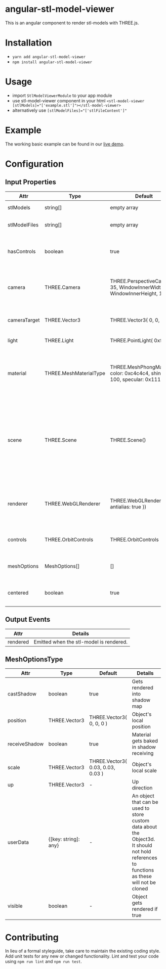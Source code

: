 angular-stl-model-viewer
==

This is an angular component to render stl-models with THREE.js.

Installation
==
- `yarn add angular-stl-model-viewer`
- `npm install angular-stl-model-viewer`

Usage
==
- import `StlModelViewerModule` to your app module
- use stl-model-viewer component in your html `<stl-model-viewer [stlModels]="['example.stl']"></stl-model-viewer>`
- alternatively use `[stlModelFiles]="['stlFileContent']"`


Example
=

The working basic example can be found in our [live demo][live-demo].

Configuration
==
## Input Properties
| Attr         | Type                   | Default                                                                          | Details                                            |
| ------------ | ---------------------- | -------------------------------------------------------------------------------- |--------------------------------------------------- |
| stlModels     | string[]                 | empty array                                                                                | List of stl model paths
| stlModelFiles     | string[]                 | empty array                                                                                | List of stl model files/content
| hasControls  | boolean                | true                                                                             | If true, the user can interact with the stl-models  |
| camera       | THREE.Camera           | THREE.PerspectiveCamera( 35, WindowInnerWidth / WindowInnerHeight, 1, 15 )       | The projection mode used for rendering the scene   |
| cameraTarget | THREE.Vector3          | THREE.Vector3( 0, 0, 0 )                                                         | The orientation point for the camera               |
| light        | THREE.Light            | THREE.PointLight( 0xffffff )                                                     | Illuminates the scene                              |
| material     | THREE.MeshMaterialType | THREE.MeshPhongMaterial({ color: 0xc4c4c4, shininess: 100, specular: 0x111111 }) | Casts more precisely the possible materials assignable to a [                                                                                                                                [Mesh]] object |
| scene        | THREE.Scene            | THREE.Scene()                                                                    | Scenes allow you to set up what and where is to be rendered by                                                                                                                               three.js. This is where you place objects, lights and cameras |
| renderer     | THREE.WebGLRenderer    | THREE.WebGLRenderer({ antialias: true })                                         | Displays your beautifully crafted scenes using WebGL |
| controls     | THREE.OrbitControls    | THREE.OrbitControls                                                              | Allow the camera to orbit around a target          |
| meshOptions  | MeshOptions[]            | []                                                                               | customize mesh options per stl-model                                                  
| centered     | boolean                 | true                                                                               | Flag if models should be centered


## Output Events
| Attr       | Details                                  |
| ---------- | ---------------------------------------- |
| rendered   |  Emitted when the stl-model is rendered. |


## MeshOptionsType

| Attr          | Type                 | Default                         | Details                                 |
| ------------- | -------------------- | ------------------------------- | --------------------------------------- |
| castShadow    | boolean              | true                            | Gets rendered into shadow map |
| position      | THREE.Vector3        | THREE.Vector3( 0, 0, 0 )          | Object's local position |
| receiveShadow | boolean              | true                            | Material gets baked in shadow receiving |
| scale         | THREE.Vector3        | THREE.Vector3( 0.03, 0.03, 0.03 ) | Object's local scale |
| up            | THREE.Vector3        | -                               | Up direction |
| userData      | {[key: string]: any} | -                               | An object that can be used to store custom data about the Object3d. It should not hold references to functions as                                                                            these will not be cloned |
| visible       | boolean              | -                               | Object gets rendered if true |

Contributing
===
In lieu of a formal styleguide, take care to maintain the existing coding style. Add unit tests for any new or changed functionality. Lint and test your code using `npm run lint` and `npm run test`.


[live-demo]: https://codaline-io.github.io/angular-stl-model-viewer
